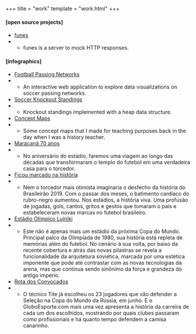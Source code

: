 +++
title = "work"
template = "work.html"
+++

#### [open source projects]

- [funes](https://crates.io/crates/funes)
- - funes is a server to mock HTTP responses.

#### [infographics]

- [Football Passing Networks](https://grafos-da-bola.netlify.app/)
- - An interactive web application to explore data visualizations on soccer passing networks.
- [Soccer Knockout Standings](https://rodmoioliveira.github.io/soccer-knockout-standings/)
- - Knockout standings implemented with a heap data structure.
- [Concept Maps](https://github.com/rodmoioliveira/concept_maps)
- - Some concept maps that I made for teaching purposes back in the day when I was a history teacher.
- [Maracanã 70 anos](https://interativos.globoesporte.globo.com/futebol/especial/maracana-70-anos)
- - No aniversário do estádio, faremos uma viagem ao longo das décadas que transformaram o templo do futebol em uma verdadeira casa para o torcedor.
- [Ficou marcado na história](https://interativos.globoesporte.globo.com/futebol/times/flamengo/especial/ficou-marcado-na-historia)
- - Nem o torcedor mais otimista imaginaria o desfecho da história do Brasileirão 2019. Com o passar dos meses, o batimento cardíaco do rubro-negro aumentou. Nos estádios, a história viva. Uma profusão de jogadas, gols, cantos, gritos e gestos que tomaram o país e estabeleceram novas marcas no futebol brasileiro.
- [Estádio Olímpico Lujniki](https://interativos.globoesporte.globo.com/futebol/copa-do-mundo/especial/estadio-lujniki)
- - Este não é apenas mais um estádio da próxima Copa do Mundo. Principal palco da Olimpíada de 1980, sua história está repleta de memórias além do futebol. No cenário à sua volta, por baixo da recente cobertura e atrás das novas pilastras se revela a funcionalidade da arquitetura soviética, marcada por uma estética imponente que pode até contrastar com as novas tecnologias da arena, mas que continua sendo sinônimo da força e grandeza do antigo império.
- [Rota dos Convocados](https://interativos.globoesporte.globo.com/futebol/copa-do-mundo/especial/rota-dos-convocados)
- - O técnico Tite já escolheu os 23 jogadores que vão defender a Seleção na Copa do Mundo da Rússia, em junho. E o GloboEsporte.com mais uma vez apresenta a história da carreira de cada um dos escolhidos, mostrando por quais clubes passaram como profissionais e há quanto tempo defendem a camisa canarinho.

